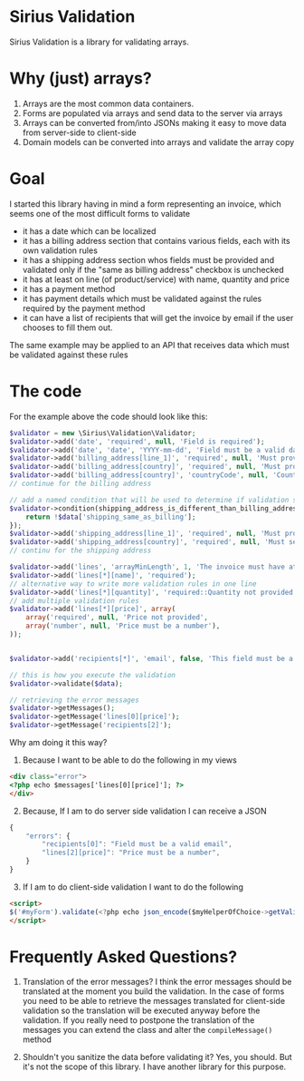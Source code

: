 Sirius Validation
===============

Sirius Validation is a library for validating arrays.

Why (just) arrays?
============
1. Arrays are the most common data containers. 
2. Forms are populated via arrays and send data to the server via arrays
3. Arrays can be converted from/into JSONs making it easy to move data from server-side to client-side
4. Domain models can be converted into arrays and validate the array copy

Goal
============
I started this library having in mind a form representing an invoice, which seems one of the most difficult forms to validate
- it has a date which can be localized
- it has a billing address section that contains various fields, each with its own validation rules
- it has a shipping address section whos fields must be provided and validated only if the "same as billing address" checkbox is unchecked
- it has at least on line (of product/service) with name, quantity and price
- it has a payment method
- it has payment details which must be validated against the rules required by the payment method
- it can have a list of recipients that will get the invoice by email if the user chooses to fill them out.

The same example may be applied to an API that receives data which must be validated against these rules

The code
============
For the example above the code should look like this:

```php
$validator = new \Sirius\Validation\Validator;
$validator->add('date', 'required', null, 'Field is required');
$validator->add('date', 'date', 'YYYY-mm-dd', 'Field must be a valid date formated as YYYY-mm-dd (eg: 2013-07-12)');
$validator->add('billing_address[line_1]', 'required', null, 'Must provide the billing address');
$validator->add('billing_address[country]', 'required', null, 'Must provide the country of the billing address');
$validator->add('billing_address[country]', 'countryCode', null, 'Country is not valid');
// continue for the billing address

// add a named condition that will be used to determine if validation should take place 
$validator->condition(shipping_address_is_different_than_billing_address, function($data) {
	return !$data['shipping_same_as_billing'];
});
$validator->add('shipping_address[line_1]', 'required', null, 'Must provide the shipping address', 'shipping_address_is_different_than_billing_address');
$validator->add('shipping_address[country]', 'required', null, 'Must select the country for the shipping address', 'shipping_address_is_different_than_billing_address');
// continu for the shipping address

$validator->add('lines', 'arrayMinLength', 1, 'The invoice must have at least one line.')
$validator->add('lines[*][name]', 'required');
// alternative way to write more validation rules in one line
$validator->add('lines[*][quantity]', 'required::Quantity not provided | number::Quantity must be a number | greaterThan:0:Quantity must be greater than zero');
// add multiple validation rules
$validator->add('lines[*][price]', array(
	array('required', null, 'Price not provided',
	array('number', null, 'Price must be a number'),
));


$validator->add('recipients[*]', 'email', false, 'This field must be a valid email');

// this is how you execute the validation
$validator->validate($data);

// retrieving the error messages
$validator->getMessages();
$validator->getMessage('lines[0][price]');
$validator->getMessage('recipients[2]');
```

Why am doing it this way? 
1. Because I want to be able to do the following in my views
```html
<div class="error">
<?php echo $messages['lines[0][price]']; ?>
</div>
```
2. Because, If I am to do server side validation I can receive a JSON
```javascript
{
	"errors": {
		"recipients[0]": "Field must be a valid email",
		"lines[2][price]": "Price must be a number",
	}
}
```
3. If I am to do client-side validation I want to do the following
```html
<script>
$('#myForm').validate(<?php echo json_encode($myHelperOfChoice->getValidationRules($validator)))?>);
</script>
```

Frequently Asked Questions?
=====================
1. Translation of the error messages?
I think the error messages should be translated at the moment you build the validation. In the case of forms you need to be able to retrieve the messages translated for client-side validation so the translation will be executed anyway before the validation.
If you really need to postpone the translation of the messages you can extend the class and alter the <code>compileMessage()</code> method

2. Shouldn't you sanitize the data before validating it?
Yes, you should. But it's not the scope of this library. I have another library for this purpose.